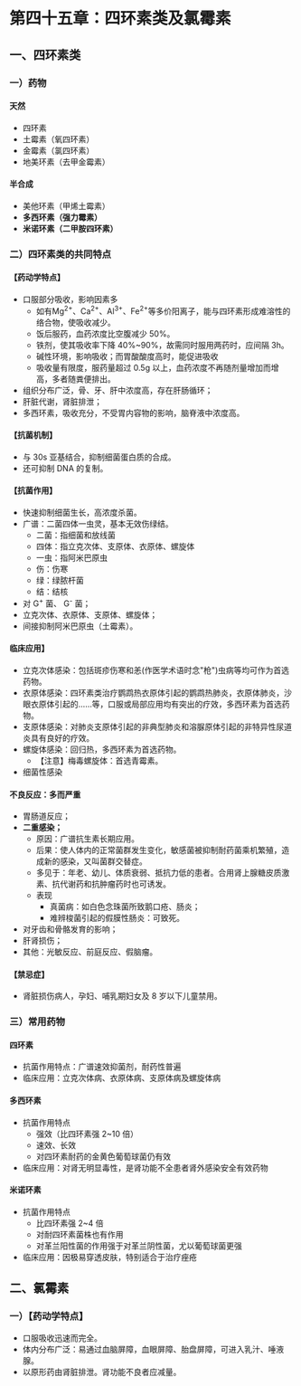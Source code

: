 # 第四十五章：四环素类及氯霉素

## 一、四环素类

### 一）药物

#### 天然

- 四环素
- 土霉素（氧四环素）
- 金霉素（氯四环素）
- 地美环素（去甲金霉素）

#### 半合成

- 美他环素（甲烯土霉素）
- **多西环素（强力霉素）**
- **米诺环素（二甲胺四环素）**

### 二）四环素类的共同特点

#### 【药动学特点】

- 口服部分吸收，影响因素多
  - 如有Mg<sup>2+</sup>、Ca<sup>2+</sup>、Al<sup>3+</sup>、Fe<sup>2+</sup>等多价阳离子，能与四环素形成难溶性的络合物，使吸收减少。
  - 饭后服药，血药浓度比空腹减少 50%。
  - 铁剂，使其吸收率下降 40%~90%，故需同时服用两药时，应间隔 3h。
  - 碱性环境，影响吸收；而胃酸酸度高时，能促进吸收
  - 吸收量有限度，服药量超过 0.5g 以上，血药浓度不再随剂量增加而增高，多者随粪便排出。
- 组织分布广泛，骨、牙、肝中浓度高，存在肝肠循环；
- 肝脏代谢，肾脏排泄；
- 多西环素，吸收充分，不受胃内容物的影响，脑脊液中浓度高。

#### 【抗菌机制】

- 与 30s 亚基结合，抑制细菌蛋白质的合成。
- 还可抑制 DNA 的复制。

#### 【抗菌作用】

- 快速抑制细菌生长，高浓度杀菌。
- 广谱：二菌四体一虫灵，基本无效伤绿结。
  - 二菌：指细菌和放线菌
  - 四体：指立克次体、支原体、衣原体、螺旋体
  - 一虫：指阿米巴原虫
  - 伤：伤寒
  - 绿：绿脓杆菌
  - 结：结核
- 对 G<sup>+</sup> 菌、 G<sup>-</sup> 菌；
- 立克次体、衣原体、支原体、螺旋体；
- 间接抑制阿米巴原虫（土霉素）。

#### 临床应用】

- 立克次体感染：包括斑疹伤寒和恙(作医学术语时念"枪")虫病等均可作为首选药物。
- 衣原体感染：四环素类治疗鹦鹉热衣原体引起的鹦鹉热肺炎，衣原体肺炎，沙眼衣原体引起的……等，口服或局部应用均有突出的疗效，多西环素为首选药物。
- 支原体感染：对肺炎支原体引起的非典型肺炎和溶脲原体引起的非特异性尿道炎具有良好的疗效。
- 螺旋体感染：回归热，多西环素为首选药物。
  - 【注意】梅毒螺旋体：首选青霉素。
- 细菌性感染

#### 不良反应：多而严重

- 胃肠道反应；
- **二重感染；**
  - 原因：广谱抗生素长期应用。
  - 后果：使人体内的正常菌群发生变化，敏感菌被抑制耐药菌乘机繁殖，造成新的感染，又叫菌群交替症。
  - 多见于：年老、幼儿、体质衰弱、抵抗力低的患者。合用肾上腺糖皮质激素、抗代谢药和抗肿瘤药时也可诱发。
  - 表现
    - 真菌病：如白色念珠菌所致鹅口疮、肠炎；
    - 难辨梭菌引起的假膜性肠炎：可致死。
- 对牙齿和骨骼发育的影响；
- 肝肾损伤；
- 其他：光敏反应、前庭反应、假脑瘤。

#### 【禁忌症】

- 肾脏损伤病人，孕妇、哺乳期妇女及 8 岁以下儿童禁用。

### 三）常用药物

#### 四环素

- 抗菌作用特点：广谱速效抑菌剂，耐药性普遍
- 临床应用：立克次体病、衣原体病、支原体病及螺旋体病

#### 多西环素

- 抗菌作用特点
  - 强效（比四环素强 2\~10 倍）
  - 速效、长效
  - 对四环素耐药的金黄色葡萄球菌仍有效
- 临床应用：对肾无明显毒性，是肾功能不全患者肾外感染安全有效药物

#### 米诺环素

- 抗菌作用特点
  - 比四环素强 2~4 倍
  - 对耐四环素菌株也有作用
  - 对革兰阳性菌的作用强于对革兰阴性菌，尤以葡萄球菌更强
- 临床应用：因极易穿透皮肤，特别适合于治疗痤疮

## 二、氯霉素

### 一）【药动学特点】

- 口服吸收迅速而完全。
- 体内分布广泛：易通过血脑屏障，血眼屏障、胎盘屏障，可进入乳汁、唾液腺。
- 以原形药由肾脏排泄。肾功能不良者应减量。